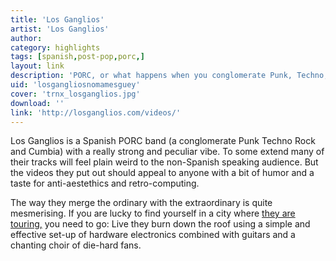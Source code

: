 ```yaml
---
title: 'Los Ganglios'
artist: 'Los Ganglios'
author: 
category: highlights
tags: [spanish,post-pop,porc,]
layout: link
description: 'PORC, or what happens when you conglomerate Punk, Techno, Rock and Cumbia'
uid: 'losgangliosnomamesguey'
cover: 'trnx_losganglios.jpg'
download: ''
link: 'http://losganglios.com/videos/'
---
```

Los Ganglios is a Spanish PORC band (a conglomerate Punk Techno Rock and Cumbia) with a really strong and peculiar vibe. To some extend many of their tracks will feel plain weird to the non-Spanish speaking audience. But the videos they put out should appeal to anyone with a bit of humor and a taste for anti-aestethics and retro-computing. 

The way they merge the ordinary with the extraordinary is quite mesmerising. If you are lucky to find yourself in a city where [they are touring,](http://losganglios.com/agenda/ "Los Ganglios dates") you need to go: Live they burn down the roof using a simple and effective set-up of hardware electronics combined with guitars and a chanting choir of die-hard fans.

